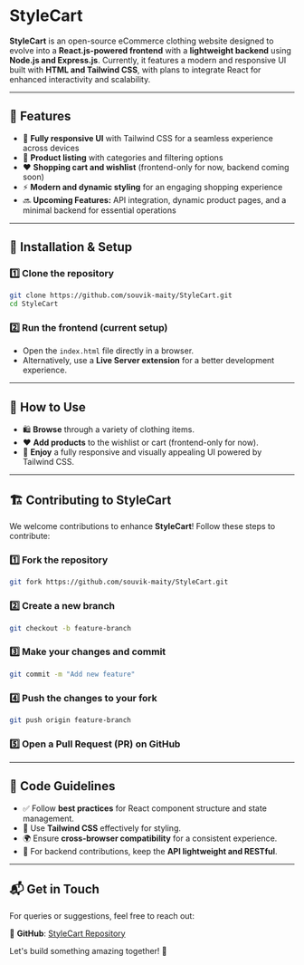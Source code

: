 # **StyleCart**

**StyleCart** is an open-source eCommerce clothing website designed to evolve into a **React.js-powered frontend** with a **lightweight backend** using **Node.js and Express.js**. Currently, it features a modern and responsive UI built with **HTML and Tailwind CSS**, with plans to integrate React for enhanced interactivity and scalability.

---

## 🚀 **Features**

- 🎨 **Fully responsive UI** with Tailwind CSS for a seamless experience across devices
- 🛒 **Product listing** with categories and filtering options
- ❤️ **Shopping cart and wishlist** (frontend-only for now, backend coming soon)
- ⚡ **Modern and dynamic styling** for an engaging shopping experience
- 🔜 **Upcoming Features:** API integration, dynamic product pages, and a minimal backend for essential operations

---

## 📂 **Installation & Setup**

### **1️⃣ Clone the repository**

```sh
git clone https://github.com/souvik-maity/StyleCart.git
cd StyleCart
```

### **2️⃣ Run the frontend (current setup)**

- Open the `index.html` file directly in a browser.
- Alternatively, use a **Live Server extension** for a better development experience.

---

## 📌 **How to Use**

- 🛍️ **Browse** through a variety of clothing items.
- ❤️ **Add products** to the wishlist or cart (frontend-only for now).
- 🎨 **Enjoy** a fully responsive and visually appealing UI powered by Tailwind CSS.

---

## 🏗️ **Contributing to StyleCart**

We welcome contributions to enhance **StyleCart**! Follow these steps to contribute:

### **1️⃣ Fork the repository**

```sh
git fork https://github.com/souvik-maity/StyleCart.git
```

### **2️⃣ Create a new branch**

```sh
git checkout -b feature-branch
```

### **3️⃣ Make your changes and commit**

```sh
git commit -m "Add new feature"
```

### **4️⃣ Push the changes to your fork**

```sh
git push origin feature-branch
```

### **5️⃣ Open a Pull Request (PR) on GitHub**

---

## 📝 **Code Guidelines**

- ✅ Follow **best practices** for React component structure and state management.
- 🎨 Use **Tailwind CSS** effectively for styling.
- 🌍 Ensure **cross-browser compatibility** for a consistent experience.
- 🔹 For backend contributions, keep the **API lightweight and RESTful**.

---

## 📬 **Get in Touch**

For queries or suggestions, feel free to reach out:

🔗 **GitHub**: [StyleCart Repository](https://github.com/souvik-maity/StyleCart)

Let's build something amazing together! 🚀

